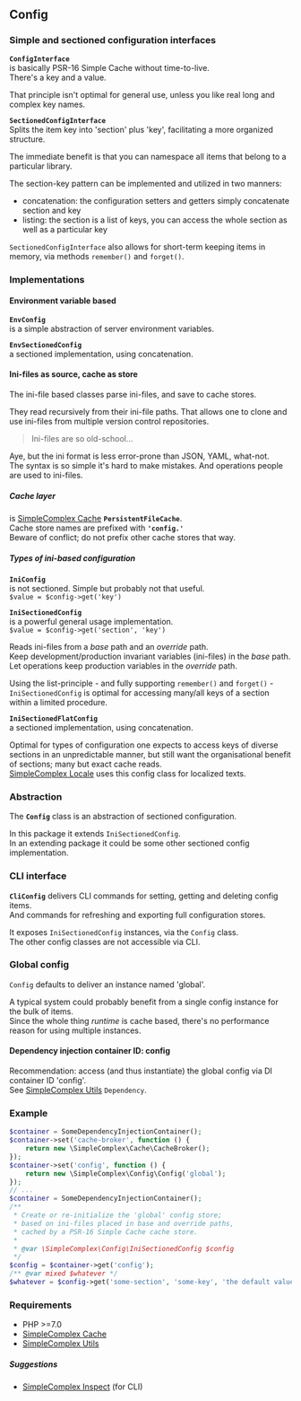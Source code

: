 ## Config ##

### Simple and sectioned configuration interfaces ###

**``` ConfigInterface ```**  
is basically PSR-16 Simple Cache without time-to-live.  
There's a key and a value.

That principle isn't optimal for general use, unless you like real long and complex key names.  

**``` SectionedConfigInterface ```**  
Splits the item key into 'section' plus 'key', facilitating a more organized structure.

The immediate benefit is that you can namespace all items that belong to a particular library.

The section-key pattern can be implemented and utilized in two manners:

- concatenation: the configuration setters and getters simply concatenate section and key
- listing: the section is a list of keys, you can access the whole section as well as a particular key

``` SectionedConfigInterface ``` also allows for short-term keeping items in memory,
via methods ``` remember() ``` and ``` forget() ```.

### Implementations ###

#### Environment variable based ####

**``` EnvConfig ```**  
is a simple abstraction of server environment variables.

**``` EnvSectionedConfig ```**  
a sectioned implementation, using concatenation.

#### Ini-files as source, cache as store ####

The ini-file based classes parse ini-files, and save to cache stores.

They read recursively from their ini-file paths.
That allows one to clone and use ini-files from multiple version control repositories.

> Ini-files are so old-school...

Aye, but the ini format is less error-prone than JSON, YAML, what-not.  
The syntax is so simple it's hard to make mistakes. And operations people are used to ini-files.

##### Cache layer #####
is [SimpleComplex Cache](https://github.com/simplecomplex/php-cache) **``` PersistentFileCache ```**.  
Cache store names are prefixed with **``` 'config.' ```**  
Beware of conflict; do not prefix other cache stores that way. 

##### Types of ini-based configuration #####

**``` IniConfig ```**  
is not sectioned. Simple but probably not that useful.  
``` $value = $config->get('key') ```

**``` IniSectionedConfig ```**  
is a powerful general usage implementation.  
``` $value = $config->get('section', 'key') ```

Reads ini-files from a _base_ path and an _override_ path.  
Keep development/production invariant variables (ini-files) in the _base_ path.  
Let operations keep production variables in the _override_ path.

Using the list-principle - and fully supporting ``` remember() ``` and ``` forget() ``` -
``` IniSectionedConfig ``` is optimal for accessing many/all keys of a section within a limited procedure.

**``` IniSectionedFlatConfig ```**  
a sectioned implementation, using concatenation.

Optimal for types of configuration one expects to access keys of diverse sections in an unpredictable manner,
but still want the organisational benefit of sections; many but exact cache reads.  
[SimpleComplex Locale](https://github.com/simplecomplex/php-locale) uses this config class for localized texts.

### Abstraction ###

The **``` Config ```** class is an abstraction of sectioned configuration.

In this package it extends ``` IniSectionedConfig ```.  
In an extending package it could  be some other sectioned config implementation.

### CLI interface ###

**``` CliConfig ```**  delivers CLI commands for setting, getting and deleting config items.  
And commands for refreshing and exporting full configuration stores.

It exposes ``` IniSectionedConfig ``` instances, via the ``` Config ``` class.  
The other config classes are not accessible via CLI.

### Global config ###

``` Config ``` defaults to deliver an instance named 'global'.

A typical system could probably benefit from a single config instance for the bulk of items.  
Since the whole thing _runtime_ is cache based, there's no performance reason for using multiple instances.

#### Dependency injection container ID: config ####

Recommendation: access (and thus instantiate) the global config via DI container ID 'config'.  
See [SimpleComplex Utils](https://github.com/simplecomplex/php-utils) ``` Dependency ```.

### Example ###

```php
$container = SomeDependencyInjectionContainer();
$container->set('cache-broker', function () {
    return new \SimpleComplex\Cache\CacheBroker();
});
$container->set('config', function () {
    return new \SimpleComplex\Config\Config('global');
});
// ...
$container = SomeDependencyInjectionContainer();
/**
 * Create or re-initialize the 'global' config store;
 * based on ini-files placed in base and override paths,
 * cached by a PSR-16 Simple Cache cache store.
 *
 * @var \SimpleComplex\Config\IniSectionedConfig $config
 */
$config = $container->get('config');
/** @var mixed $whatever */
$whatever = $config->get('some-section', 'some-key', 'the default value');
```

### Requirements ###

- PHP >=7.0
- [SimpleComplex Cache](https://github.com/simplecomplex/php-cache)
- [SimpleComplex Utils](https://github.com/simplecomplex/php-utils)

##### Suggestions #####

- [SimpleComplex Inspect](https://github.com/simplecomplex/inspect) (for CLI)

